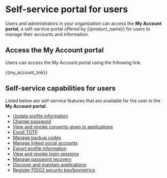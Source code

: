 # Self-service portal for users

Users and administrators in your organization can access the **My Account portal**, a self-service portal offered by {{product_name}} for users to manage their accounts and information.

## Access the My Account portal

Users can access the My Account portal using the following link.

{{my_account_link}}

## Self-service capabilities for users

Listed below are self-service features that are available for the user in the **My Account portal**.

- [Update profile information]({{base_path}}/guides/user-self-service/update-profile-info/)
- [Change password]({{base_path}}/guides/user-self-service/change-password/)
- [View and revoke consents given to applications]({{base_path}}/guides/user-self-service/manage-consents/)
- [Enroll TOTP]({{base_path}}/guides/user-self-service/enable-totp/)
- [Manage backup codes]({{base_path}}/guides/user-self-service/manage-backup-codes/)
- [Manage linked social accounts]({{base_path}}/guides/user-self-service/manage-linked-accounts/)
- [Export profile information]({{base_path}}/guides/user-self-service/export-profile-information/)
- [View and revoke login sessions]({{base_path}}/guides/user-self-service/manage-login-sessions/)
- [Manage password recovery]({{base_path}}/guides/user-self-service/user-password-recovery/)
- [Discover and maintain applications]({{base_path}}/guides/user-self-service/discover-applications/)
- [Register FIDO2 security key/biometrics]({{base_path}}/guides/user-self-service/register-security-key/)